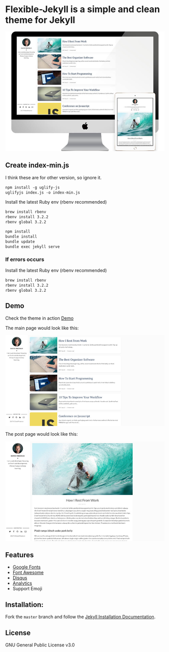 # Flexible-Jekyll is a simple and clean theme for Jekyll

![](https://github.com/artemsheludko/flexible-jekyll/blob/master/assets/img/promo-img.jpg?raw=true)

## Create index-min.js
I think these are for other version, so ignore it.
```
npm install -g uglify-js
uglifyjs index.js -o index-min.js
```

Install the latest Ruby env (rbenv recommended)
```
brew install rbenv
rbenv install 3.2.2
rbenv global 3.2.2
```

```
npm install
bundle install
bundle update
bundle exec jekyll serve
```

### If errors occurs
Install the latest Ruby env (rbenv recommended)
```
brew install rbenv
rbenv install 3.2.2
rbenv global 3.2.2
```

## Demo

Check the theme in action [Demo](https://artemsheludko.github.io/flexible-jekyll/)

The main page would look like this:

![Main page preview](https://github.com/artemsheludko/flexible-jekyll/blob/master/assets/img/home-page.jpg?raw=true)

The post page would look like this:

![Post page preview](https://github.com/artemsheludko/flexible-jekyll/blob/master/assets/img/post-example.jpg?raw=true)

## Features

- [Google Fonts](https://fonts.google.com/)
- [Font Awesome](http://fontawesome.io/)
- [Disqus](https://disqus.com/)
- [Analytics](https://analytics.google.com/analytics/web/)
- Support Emoji

## Installation:

Fork the ``master`` branch and follow the [Jekyll Installation Documentation](https://jekyllrb.com/docs/installation/).

## License

GNU General Public License v3.0
